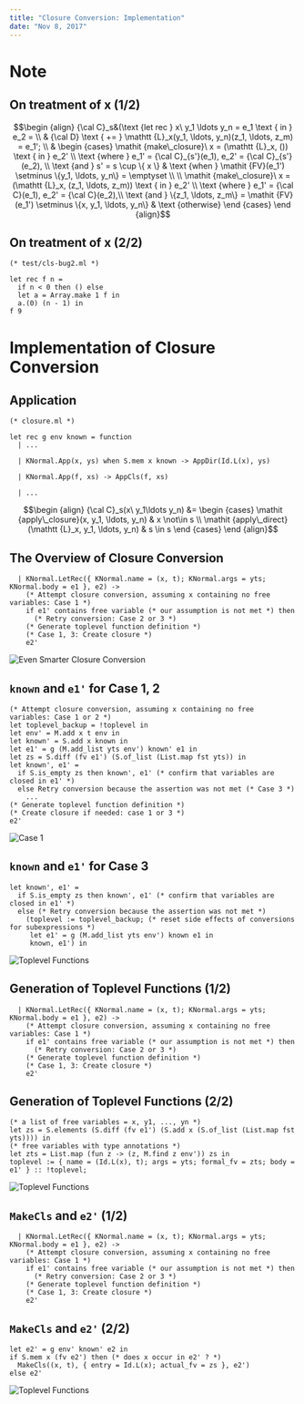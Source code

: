 ```yaml
---
title: "Closure Conversion: Implementation"
date: "Nov 8, 2017"
---
```


# Note

## On treatment of x (1/2)

$$\begin {align}
{\cal C}_s&(\text {let rec } x\ y_1 \ldots y_n = e_1 \text { in } e_2 = \\
& {\cal D} \text { += } \mathtt {L}_x(y_1, \ldots, y_n)(z_1, \ldots, z_m) = e_1'; \\
& \begin {cases}
\mathit {make\_closure}\ x = (\mathtt {L}_x, ()) \text { in } e_2' \\
\text {where } e_1' = {\cal C}_{s'}(e_1), e_2' = {\cal C}_{s'}(e_2), \\
\text {and } s' = s \cup \{ x \}
& \text {when } \mathit {FV}(e_1') \setminus \{y_1, \ldots, y_n\} = \emptyset \\
\\
\mathit {make\_closure}\ x = (\mathtt {L}_x, (z_1, \ldots, z_m)) \text { in } e_2' \\
\text {where } e_1' = {\cal C}(e_1), e_2' = {\cal C}(e_2),\\
\text {and } \{z_1, \ldots, z_m\} = \mathit {FV}(e_1') \setminus \{x, y_1, \ldots, y_n\}
& \text {otherwise}
\end {cases}
\end {align}$$

## On treatment of x (2/2)

~~~ {.ocaml}
(* test/cls-bug2.ml *)

let rec f n =
  if n < 0 then () else
  let a = Array.make 1 f in
  a.(0) (n - 1) in
f 9
~~~

# Implementation of Closure Conversion

## Application

~~~ {.ocaml}
(* closure.ml *)

let rec g env known = function
  | ...

  | KNormal.App(x, ys) when S.mem x known -> AppDir(Id.L(x), ys)

  | KNormal.App(f, xs) -> AppCls(f, xs)

  | ...
~~~

$$\begin {align}
{\cal C}_s(x\ y_1\ldots y_n) &=
\begin {cases}
\mathit {apply\_closure}(x, y_1, \ldots, y_n) & x \not\in s \\
\mathit {apply\_direct}(\mathtt {L}_x, y_1, \ldots, y_n) & s \in s
\end {cases}
\end {align}$$

## The Overview of Closure Conversion

~~~ {.ocaml}
  | KNormal.LetRec({ KNormal.name = (x, t); KNormal.args = yts; KNormal.body = e1 }, e2) ->
    (* Attempt closure conversion, assuming x containing no free variables: Case 1 *)
    if e1' contains free variable (* our assumption is not met *) then
      (* Retry conversion: Case 2 or 3 *)
    (* Generate toplevel function definition *)
    (* Case 1, 3: Create closure *)
    e2'
~~~

![Even Smarter Closure Conversion](/fp2017/mincaml/overview/closure2.png)

## `known` and `e1'` for Case 1, 2

~~~ {.ocaml}
(* Attempt closure conversion, assuming x containing no free variables: Case 1 or 2 *)
let toplevel_backup = !toplevel in
let env' = M.add x t env in
let known' = S.add x known in
let e1' = g (M.add_list yts env') known' e1 in
let zs = S.diff (fv e1') (S.of_list (List.map fst yts)) in
let known', e1' =
  if S.is_empty zs then known', e1' (* confirm that variables are closed in e1' *)
  else Retry conversion because the assertion was not met (* Case 3 *)
    ...
(* Generate toplevel function definition *)
(* Create closure if needed: case 1 or 3 *)
e2'
~~~

![Case 1](/fp2017/mincaml/overview/closure2-impl1.png)

## `known` and `e1'` for Case 3

~~~ {.ocaml}
let known', e1' =
  if S.is_empty zs then known', e1' (* confirm that variables are closed in e1' *)
  else (* Retry conversion because the assertion was not met *)
    (toplevel := toplevel_backup; (* reset side effects of conversions for subexpressions *)
     let e1' = g (M.add_list yts env') known e1 in
     known, e1') in
~~~

![Toplevel Functions](/fp2017/mincaml/overview/closure2-impl2.png)

## Generation of Toplevel Functions (1/2)

~~~ {.ocaml}
  | KNormal.LetRec({ KNormal.name = (x, t); KNormal.args = yts; KNormal.body = e1 }, e2) ->
    (* Attempt closure conversion, assuming x containing no free variables: Case 1 *)
    if e1' contains free variable (* our assumption is not met *) then
      (* Retry conversion: Case 2 or 3 *)
    (* Generate toplevel function definition *)
    (* Case 1, 3: Create closure *)
    e2'
~~~

## Generation of Toplevel Functions (2/2)

~~~ {.ocaml}
(* a list of free variables = x, y1, ..., yn *)
let zs = S.elements (S.diff (fv e1') (S.add x (S.of_list (List.map fst yts)))) in
(* free variables with type annotations *)
let zts = List.map (fun z -> (z, M.find z env')) zs in
toplevel := { name = (Id.L(x), t); args = yts; formal_fv = zts; body = e1' } :: !toplevel;
~~~

![Toplevel Functions](/fp2017/mincaml/overview/closure2-impl3.png)

## `MakeCls` and `e2'` (1/2)

~~~ {.ocaml}
  | KNormal.LetRec({ KNormal.name = (x, t); KNormal.args = yts; KNormal.body = e1 }, e2) ->
    (* Attempt closure conversion, assuming x containing no free variables: Case 1 *)
    if e1' contains free variable (* our assumption is not met *) then
      (* Retry conversion: Case 2 or 3 *)
    (* Generate toplevel function definition *)
    (* Case 1, 3: Create closure *)
    e2'
~~~

## `MakeCls` and `e2'` (2/2)

~~~ {.ocaml}
let e2' = g env' known' e2 in
if S.mem x (fv e2') then (* does x occur in e2' ? *)
  MakeCls((x, t), { entry = Id.L(x); actual_fv = zs }, e2')
else e2'
~~~

![Toplevel Functions](/fp2017/mincaml/overview/closure2-impl4.png)
